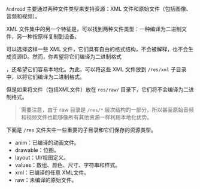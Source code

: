 `Android` 主要通过两种文件类型来支持资源：XML 文件和原始文件（包括图像、音频和视频）。

XML 文件集中的另一个特征是，可以找到两种文件类型：一种编译为二进制文件，另一种按原样复制到设备。

可以选择这样一些 XML 文件，它们具有自由的格式结构，不会被解释，也不会生成资源ID。然而，你希望将它们编译为二进制格式

，还希望它们容易本地化。为此，可以将这些 XML 文件放到 `/res/xml` 子目录中，以将它们编译为二进制格式。

但是如果将文件（包括XML文件）放在 `res/raw/` 目录下，它们将不会编译为二进制格式。

> 需要注意，由于 raw 目录是 `/res/*` 层次结构的一部分，所以甚至原始音频和视频文件也能够像所有其他资源一样利用本地化优势。

下面是 `/res` 文件夹中一些重要的子目录和它们保存的资源类型。

+ anim：已编译的动画文件。
+ drawable：位图。
+ layout：UI/视图定义。
+ values：数组、颜色、尺寸、字符串和样式。
+ xml：已编译的任意 XML文件。
+ raw：未编译的原始文件。